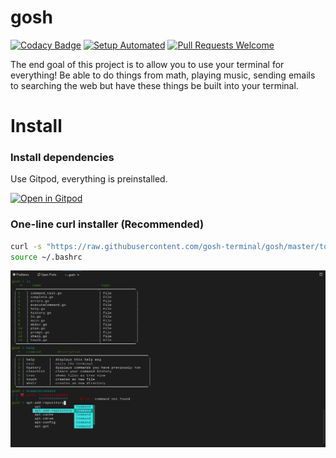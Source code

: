# gosh

[![Codacy Badge](https://api.codacy.com/project/badge/Grade/e77cb20b738d47138194279fa764990c)](https://www.codacy.com/manual/seanhellum45/gosh?utm_source=github.com&utm_medium=referral&utm_content=gosh-terminal/gosh&utm_campaign=Badge_Grade)
[![Setup Automated](https://img.shields.io/badge/setup-automated-blue?logo=gitpod)](https://gitpod.io/from-referrer/)
[![Pull Requests Welcome](https://img.shields.io/badge/PRs-welcome-brightgreen.svg)](http://makeapullrequest.com)

The end goal of this project is to allow you to use your terminal for
everything! Be able to do things from math, playing music, sending emails to
searching the web but have these things be built into your terminal.

# Install

### Install dependencies

Use Gitpod, everything is preinstalled.

[![Open in Gitpod](https://gitpod.io/button/open-in-gitpod.svg)](https://gitpod.io/#https://github.com/gosh-terminal/gosh)

### One-line curl installer (Recommended)

```bash
curl -s "https://raw.githubusercontent.com/gosh-terminal/gosh/master/tools/setup2.0.bash" | bash
source ~/.bashrc
```

![Example of gosh](https://github.com/gosh-terminal/gosh/blob/master/.github/images/example.png?raw=true)
